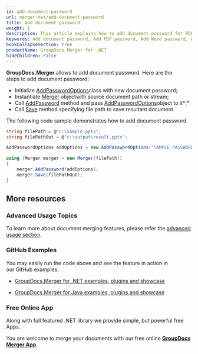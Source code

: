 ```yaml
---
id: add-document-password
url: merger-net/add-document-password
title: Add document password
weight: 1
description: This article explains how to add document password for PDF, Word, Excel, PowerPoint and  other file types using GroupDocs.Merger for .NET.
keywords: Add document password, Add PDF password, Add Word password, Add Excel password, Add PowerPoint password
bookCollapseSection: true
productName: GroupDocs.Merger for .NET
hideChildren: False
---
```

**GroupDocs.Merger** allows to add document password. Here are the steps to add document password:

*   Initialize [AddPasswordOptions](https://apireference.groupdocs.com/net/merger/groupdocs.merger.domain.options/addpasswordoptions)class with new document password;
*   Instantiate [Merger](https://apireference.groupdocs.com/net/merger/groupdocs.merger/merger) objectwith source document path or stream;
*   Call [AddPassword](https://apireference.groupdocs.com/net/merger/groupdocs.merger/merger/methods/addpassword) method and pass [AddPasswordOptions](https://apireference.groupdocs.com/net/merger/groupdocs.merger.domain.options/addpasswordoptions)object to it*;*
*   Call [Save](https://apireference.groupdocs.com/net/merger/groupdocs.merger.merger/save/methods/1) method specifying file path to save resultant document.

The following code sample demonstrates how to add document password.

```csharp
string filePath = @"c:\sample.pptx";
string filePathOut = @"c:\output\result.pptx";

AddPasswordOptions addOptions = new AddPasswordOptions("SAMPLE_PASSWORD");

using (Merger merger = new Merger(filePath))
{
    merger.AddPassword(addOptions);
    merger.Save(filePathOut);
}
```

## More resources

### Advanced Usage Topics 

To learn more about document merging features, please refer the [advanced usage section](Advanced%2Busage.html).

### GitHub Examples 

You may easily run the code above and see the feature in action in our GitHub examples:

*   [GroupDocs.Merger for .NET examples, plugins and showcase](https://github.com/groupdocs-merger/GroupDocs.Merger-for-.NET)
    
*   [GroupDocs.Merger for Java examples, plugins and showcase](https://github.com/groupdocs-merger/GroupDocs.Merger-for-Java)
    

### Free Online App 

Along with full featured .NET library we provide simple, but powerful free Apps.

You are welcome to merge your documents with our free online **[GroupDocs Merger App](https://products.groupdocs.app/merger)**.
